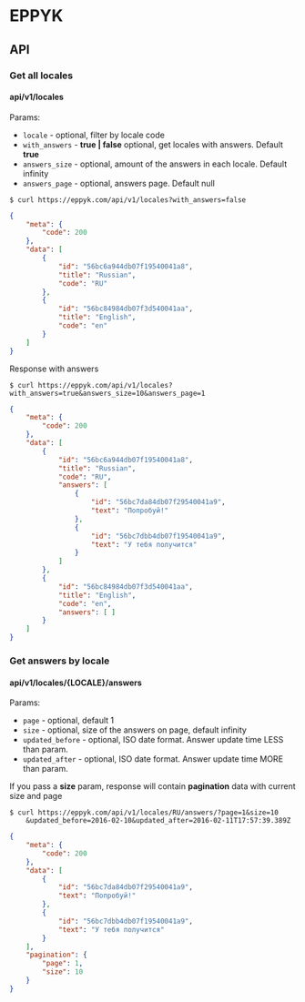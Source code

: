 # EPPYK

## API

### Get all locales

#### api/v1/locales

Params:

* `locale` - optional, filter by locale code
* `with_answers` - **true | false** optional, get locales with answers. Default **true**
* `answers_size` - optional, amount of the answers in each locale. Default infinity
* `answers_page` - optional, answers page. Default null

```shell
$ curl https://eppyk.com/api/v1/locales?with_answers=false
```
```json
{
    "meta": {
        "code": 200
    },
    "data": [
        {
            "id": "56bc6a944db07f19540041a8",
            "title": "Russian",
            "code": "RU"
        },
        {
            "id": "56bc84984db07f3d540041aa",
            "title": "English",
            "code": "en"
        }
    ]
}
```

Response with answers

```shell
$ curl https://eppyk.com/api/v1/locales?with_answers=true&answers_size=10&answers_page=1
```

```json
{
    "meta": {
        "code": 200
    },
    "data": [
        {
            "id": "56bc6a944db07f19540041a8",
            "title": "Russian",
            "code": "RU",
            "answers": [
                {
                    "id": "56bc7da84db07f29540041a9",
                    "text": "Попробуй!"
                },
                {
                    "id": "56bc7dbb4db07f19540041a9",
                    "text": "У тебя получится"
                }
            ]
        },
        {
            "id": "56bc84984db07f3d540041aa",
            "title": "English",
            "code": "en",
            "answers": [ ]
        }
    ]
}
```

### Get answers by locale
 
#### api/v1/locales/{LOCALE}/answers

Params:

* `page` - optional, default 1
* `size` - optional, size of the answers on page, default infinity
* `updated_before` - optional, ISO date format. Answer update time LESS than param.
* `updated_after` - optional, ISO date format. Answer update time MORE than param.

If you pass a **size** param, response will contain **pagination** data with current size and page 

```shell
$ curl https://eppyk.com/api/v1/locales/RU/answers/?page=1&size=10
    &updated_before=2016-02-10&updated_after=2016-02-11T17:57:39.389Z
```

```json
{
    "meta": {
        "code": 200
    },
    "data": [
        {
            "id": "56bc7da84db07f29540041a9",
            "text": "Попробуй!"
        },
        {
            "id": "56bc7dbb4db07f19540041a9",
            "text": "У тебя получится"
        }
    ],
    "pagination": {
        "page": 1,
        "size": 10
    }
}
